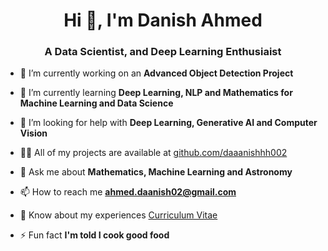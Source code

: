 <h1 align="center">Hi 👋, I'm Danish Ahmed</h1>
<h3 align="center">A Data Scientist, and Deep Learning Enthusiaist</h3>

- 🔭 I’m currently working on an **Advanced Object Detection Project**

- 🌱 I’m currently learning **Deep Learning, NLP and Mathematics for Machine Learning and Data Science**

- 🤝 I’m looking for help with **Deep Learning, Generative AI and Computer Vision**

- 👨‍💻 All of my projects are available at [github.com/daaanishhh002](github.com/daaanishhh002)

- 💬 Ask me about **Mathematics, Machine Learning and Astronomy**

- 📫 How to reach me **ahmed.daanish02@gmail.com**

- 📄 Know about my experiences [Curriculum Vitae](https://drive.google.com/file/d/1Vldw0Uma5ZGA47apWMq47cSe10xvHedB/view?usp=sharing)

- ⚡ Fun fact **I'm told I cook good food**

